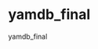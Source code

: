 # yamdb_final

yamdb_final
<!-- 
### Краткое описание проекта

API к сайту отзывов к художекственным произведениям.

## Технологии

- Python 3.7
- Django 2.2
- Djangorestframework 3.12

## Запуск проекта в dev-режиме

- Установите и активируйте виртуальное окружение
- Установите зависимости из файла requirements.txt
```
pip install -r requirements.txt
``` 
- Примените миграции БД:
```
python3 manage.py migrate
```
- При необходимости импортируйте тестовые данные в БД:
```
python3 manage.py uploadcsv
```
- Запустите проект:
```
python3 manage.py runserver
```

## Примеры запросов

```
GET http://localhost:8000/api/v1/titles/ HTTP/1.1
Content-Type: application/json
Authorization: Token eyJ0eXAiOiJKV1QiLCJhbGciO......

{
  "count": 32,
  "next": "http://127.0.0.1:8000/api/v1/titles/?page=2",
  "previous": null,
  "results": [
    {
      "id": 1,
      "name": "Побег из Шоушенка",
      "year": 1994,
      "rating": 10.0,
      "description": null,
      "genre": [
        {
          "name": "Драма",
          "slug": "drama"
        }
      ],
      "category": {
        "name": "Фильм",
        "slug": "movie"
      }
    },
    {
      "id": 2,
      "name": "Крестный отец",
      "year": 1972,
      "rating": 4.666666666666667,
      "description": null,
      "genre": [
        {
          "name": "Драма",
          "slug": "drama"
        }
      ],
      "category": {
        "name": "Фильм",
        "slug": "movie"
      }
    },
    {
      "id": 3,
      "name": "12 разгневанных мужчин",
      "year": 1957,
      "rating": 7.5,
      "description": null,
      "genre": [
        {
          "name": "Драма",
          "slug": "drama"
        }
      ],
      "category": {
        "name": "Фильм",
        "slug": "movie"
      }
    },
    ...
  ]
}
```
```
GET http://localhost:8000/api/v1/titles/1/reviews/ HTTP/1.1
Content-Type: application/json
Authorization: Bearer eyJ0eXAiOiJKV1QiLCJhbGciO......

{
  "count": 2,
  "next": null,
  "previous": null,
  "results": [
    {
      "id": 1,
      "text": "Ставлю десять звёзд!\n...Эти голоса были чище и светлее тех, о которых мечтали в этом сером, убогом месте. Как будто две птички влетели и своими голосами развеяли стены наших клеток, и на короткий миг каждый человек в Шоушенке почувствовал себя свободным.",
      "author": "bingobongo",
      "score": 10,
      "pub_date": "2022-05-19T10:10:20.166481Z"
    },
    {
      "id": 2,
      "text": "Не привыкай\n«Эти стены имеют одно свойство: сначала ты их ненавидишь, потом привыкаешь, а потом не можешь без них жить»",
      "author": "capt_obvious",
      "score": 10,
      "pub_date": "2022-05-19T10:10:20.181440Z"
    }
  ]
}
```

## Документация

http://localhost:8000/redoc/

## Авторы

Alexander aka R6DJO, Tatyana aka tachanka595 and Valery aka ValeriyVStolyar

### Описание команд для запуска приложения в контейнерах

Клонируем директорию yamdb_final из удаленного репозитория на github.com, в которой создаем служебный файл .env с переменными окружения.

Из файла приложения выполняем команду docker-compose up -d

### Шаблон наполнения env-файла

DB_ENGINE=django.db.backends.postgresql # указываем, что работаем с postgresql
DB_NAME=postgres # имя базы данных
POSTGRES_USER=postgres # логин для подключения к базе данных
POSTGRES_PASSWORD=postgres # пароль для подключения к БД (установите свой)
DB_HOST=db # название сервиса (контейнера)
DB_PORT=5432 # порт для подключения к БД

### Описание команды для заполнения базы данными

По адресу http://localhost/admin/ авторизуемся как админ и заполняем базу данных. -->
